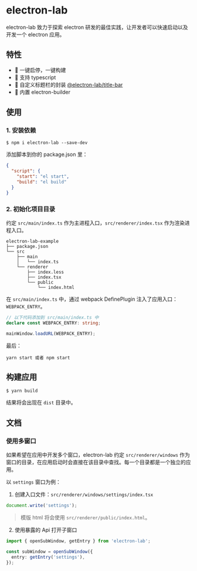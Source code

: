 # electron-lab

electron-lab 致力于探索 electron 研发的最佳实践，让开发者可以快速启动以及开发一个 electron 应用。

## 特性

- 🎉 一键启停，一键构建
- 🎉 支持 typescript
- 🎉 自定义标题栏的封装 [@electron-lab/title-bar](https://github.com/electron-laboratory/electron-lab/tree/main/packages/title-bar)
- 🎉 内置 electron-builder

## 使用

### 1. 安装依赖

```shell
$ npm i electron-lab --save-dev
```

添加脚本到你的 package.json 里：

```json
{
  "script": {
    "start": "el start",
    "build": "el build"
  }
}
```

### 2. 初始化项目目录

约定 `src/main/index.ts` 作为主进程入口，`src/renderer/index.tsx` 作为渲染进程入口。

```
electron-lab-example
├── package.json
└── src
    ├── main
    │   └── index.ts
    └── renderer
        ├── index.less
        ├── index.tsx
        └── public
            └── index.html
```

在 `src/main/index.ts` 中，通过 webpack DefinePlugin 注入了应用入口：`WEBPACK_ENTRY`。

```ts
// 以下代码添加到 src/main/index.ts 中
declare const WEBPACK_ENTRY: string;

mainWindow.loadURL(WEBPACK_ENTRY);
```

最后：

```shell
yarn start 或者 npm start
```

## 构建应用

```shell
$ yarn build
```

结果将会出现在 `dist` 目录中。

## 文档

### 使用多窗口

如果希望在应用中开发多个窗口，electron-lab 约定 `src/renderer/windows` 作为窗口的目录，在应用启动时会直接在该目录中查找。每一个目录都是一个独立的应用。

以 `settings` 窗口为例：

1. 创建入口文件：`src/renderer/windows/settings/index.tsx`

```ts
document.write('settings');
```

> 模版 html 将会使用 `src/renderer/public/index.html`。

2. 使用暴露的 Api 打开子窗口

```ts
import { openSubWindow, getEntry } from 'electron-lab';

const subWindow = openSubWindow({
  entry: getEntry('settings'),
});
```
